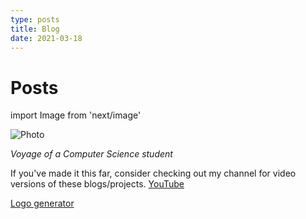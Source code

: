 ```yaml
---
type: posts 
title: Blog
date: 2021-03-18
---
```


# Posts

import Image from 'next/image'

<Image
  src="/images/mmk.png"
  alt="Photo"
  width={4592}
  height={1568}
  priority
  className="next-image"
/>

*Voyage of a Computer Science student*

If you've made it this far, consider checking out my channel for video versions of these blogs/projects. [YouTube](https://www.youtube.com/c/qxresearch)

<a href="https://www.textstudio.co/">Logo generator</a>
